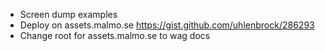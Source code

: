 * Screen dump examples
* Deploy on assets.malmo.se
  https://gist.github.com/uhlenbrock/286293
* Change root for assets.malmo.se to wag docs

